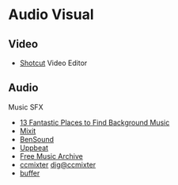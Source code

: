 # Audio Visual


## Video
* [Shotcut](https://shotcut.org/) Video Editor

## Audio

Music SFX

* [13 Fantastic Places to Find Background Music](https://buffer.com/library/background-music-video/)
* [Mixit](https://mixkit.co/free-stock-music/)
* [BenSound](https://www.bensound.com/)
* [Uppbeat](https://uppbeat.io/)
* [Free Music Archive](https://freemusicarchive.org/home)
* [ccmixter](http://ccmixter.org/) [dig@ccmixter](http://dig.ccmixter.org/)
* [buffer](https://buffer.com/library/background-music-video/)


